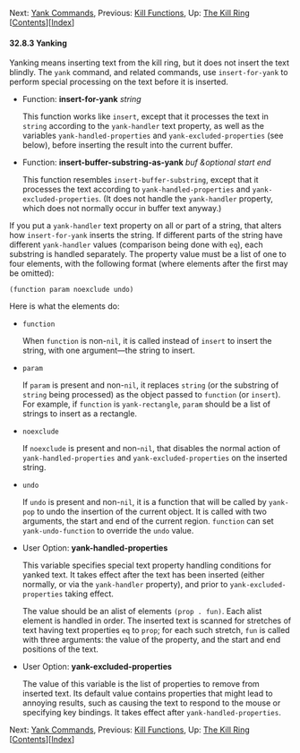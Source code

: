 <!-- This is the GNU Emacs Lisp Reference Manual
corresponding to Emacs version 27.2.

Copyright (C) 1990-1996, 1998-2021 Free Software Foundation,
Inc.

Permission is granted to copy, distribute and/or modify this document
under the terms of the GNU Free Documentation License, Version 1.3 or
any later version published by the Free Software Foundation; with the
Invariant Sections being "GNU General Public License," with the
Front-Cover Texts being "A GNU Manual," and with the Back-Cover
Texts as in (a) below.  A copy of the license is included in the
section entitled "GNU Free Documentation License."

(a) The FSF's Back-Cover Text is: "You have the freedom to copy and
modify this GNU manual.  Buying copies from the FSF supports it in
developing GNU and promoting software freedom." -->

<!-- Created by GNU Texinfo 6.7, http://www.gnu.org/software/texinfo/ -->

Next: [Yank Commands](Yank-Commands.html), Previous: [Kill Functions](Kill-Functions.html), Up: [The Kill Ring](The-Kill-Ring.html)   \[[Contents](index.html#SEC_Contents "Table of contents")]\[[Index](Index.html "Index")]

#### 32.8.3 Yanking

Yanking means inserting text from the kill ring, but it does not insert the text blindly. The `yank` command, and related commands, use `insert-for-yank` to perform special processing on the text before it is inserted.

*   Function: **insert-for-yank** *string*

    This function works like `insert`, except that it processes the text in `string` according to the `yank-handler` text property, as well as the variables `yank-handled-properties` and `yank-excluded-properties` (see below), before inserting the result into the current buffer.

<!---->

*   Function: **insert-buffer-substring-as-yank** *buf \&optional start end*

    This function resembles `insert-buffer-substring`, except that it processes the text according to `yank-handled-properties` and `yank-excluded-properties`. (It does not handle the `yank-handler` property, which does not normally occur in buffer text anyway.)

If you put a `yank-handler` text property on all or part of a string, that alters how `insert-for-yank` inserts the string. If different parts of the string have different `yank-handler` values (comparison being done with `eq`), each substring is handled separately. The property value must be a list of one to four elements, with the following format (where elements after the first may be omitted):

    (function param noexclude undo)

Here is what the elements do:

*   `function`

    When `function` is non-`nil`, it is called instead of `insert` to insert the string, with one argument—the string to insert.

*   `param`

    If `param` is present and non-`nil`, it replaces `string` (or the substring of `string` being processed) as the object passed to `function` (or `insert`). For example, if `function` is `yank-rectangle`, `param` should be a list of strings to insert as a rectangle.

*   `noexclude`

    If `noexclude` is present and non-`nil`, that disables the normal action of `yank-handled-properties` and `yank-excluded-properties` on the inserted string.

*   `undo`

    If `undo` is present and non-`nil`, it is a function that will be called by `yank-pop` to undo the insertion of the current object. It is called with two arguments, the start and end of the current region. `function` can set `yank-undo-function` to override the `undo` value.

<!---->

*   User Option: **yank-handled-properties**

    This variable specifies special text property handling conditions for yanked text. It takes effect after the text has been inserted (either normally, or via the `yank-handler` property), and prior to `yank-excluded-properties` taking effect.

    The value should be an alist of elements `(prop . fun)`. Each alist element is handled in order. The inserted text is scanned for stretches of text having text properties `eq` to `prop`; for each such stretch, `fun` is called with three arguments: the value of the property, and the start and end positions of the text.

<!---->

*   User Option: **yank-excluded-properties**

    The value of this variable is the list of properties to remove from inserted text. Its default value contains properties that might lead to annoying results, such as causing the text to respond to the mouse or specifying key bindings. It takes effect after `yank-handled-properties`.

Next: [Yank Commands](Yank-Commands.html), Previous: [Kill Functions](Kill-Functions.html), Up: [The Kill Ring](The-Kill-Ring.html)   \[[Contents](index.html#SEC_Contents "Table of contents")]\[[Index](Index.html "Index")]

